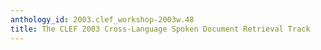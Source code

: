 ```yaml
---
anthology_id: 2003.clef_workshop-2003w.48
title: The CLEF 2003 Cross-Language Spoken Document Retrieval Track
---
```

